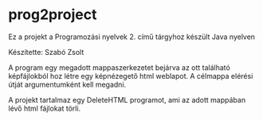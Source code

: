 # prog2project

Ez a projekt a Programozási nyelvek 2.  című tárgyhoz készült Java nyelven

Készítette: Szabó Zsolt

A program egy megadott mappaszerkezetet bejárva az ott található képfájlokból hoz létre egy képnézegető html weblapot.
A célmappa elérési útját argumentumként kell megadni.


A projekt tartalmaz egy DeleteHTML programot, ami az adott mappában lévő html fájlokat törli.
